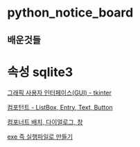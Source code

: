 # python_notice_board

## 배운것들
# 속성 sqlite3

[그래픽 사용자 인터페이스(GUI) - tkinter](https://www.notion.so/GUI-tkinter-e88f56442cf2427b97490e857b5cb0d8)

[컴포턴트 - ListBox, Entry, Text, Button](https://www.notion.so/ListBox-Entry-Text-Button-7496d6fcb3b9449c82e0c0adeff1f3dd)

[컴포너트 배치, 다이얼로그, 창](https://www.notion.so/93aad39ef8524c5c99b47e409d9f359a)

[exe 즉 실행파일로 만들기](https://www.notion.so/exe-72384b8e7f5d4cd8a34cc163675dedc5)